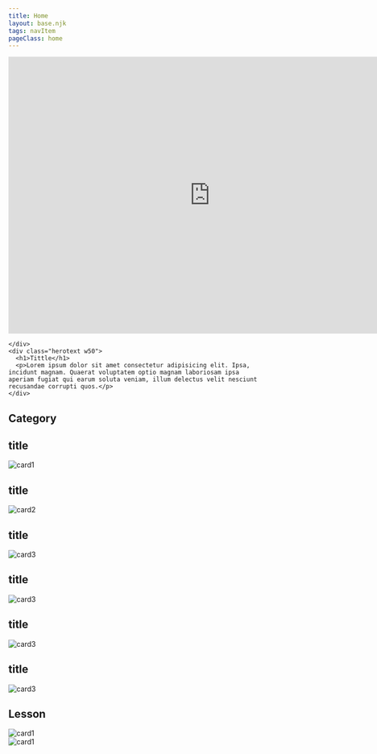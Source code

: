 ```yaml
---
title: Home
layout: base.njk
tags: navItem
pageClass: home
---
```

<main>
<body>
  <article class="hero">
   <div class="video">
      <iframe width="800" height="550" src="https://www.youtube.com/embed/n8iiBfLWDxo" title="YouTube video player" frameborder="0" allow="accelerometer; autoplay; clipboard-write; encrypted-media; gyroscope; picture-in-picture" allowfullscreen></iframe>
      
    </div>
    <div class="herotext w50">
      <h1>Tittle</h1>
      <p>Lorem ipsum dolor sit amet consectetur adipisicing elit. Ipsa, incidunt magnam. Quaerat voluptatem optio magnam laboriosam ipsa aperiam fugiat qui earum soluta veniam, illum delectus velit nesciunt recusandae corrupti quos.</p>
    </div>
    
  </div>
 
</article>

<!--  <div class="search">
    <form>
					<label>
						<input type="text" size="25" name="gr">
					</label>
					<input type="submit" value="search" class="btn">
				</form>
  </div>-->
 
  <section class="container">
     <div class="title">
     <h1 class="p40">Category</h1>
     </div>
      <div class="home_container" >
      <div class="card">
        <h2>title</h2>
        <img src="https://place-hold.it/400x400.jpg" alt="card1">
      </div>
     <div class="card">
        <h2>title</h2>
        <img src="https://place-hold.it/400x400.jpg" alt="card2">
      </div>
      <div class="card">
        <h2>title</h2>
        <img src="https://place-hold.it/400x400.jpg" alt="card3">
      </div>
      <div class="card">
        <h2>title</h2>
        <img src="https://place-hold.it/400x400.jpg" alt="card3">
      </div>
       <div class="card">
        <h2>title</h2>
        <img src="https://place-hold.it/400x400.jpg" alt="card3">
      </div>
       <div class="card">
        <h2>title</h2>
        <img src="https://place-hold.it/400x400.jpg" alt="card3">
      </div>
      </div>


  </section>

  <section class="container">
    <h1 class="title">Lesson</h1>
    <div class="lesson">
      <div class="lessoncard">
      <img src="https://place-hold.it/600x450.jpg" alt="card1">
        </div>
       <div class="lessoncard">
      <img src="https://place-hold.it/600x450.jpg" alt="card1">
       </div>
       </div>
    </div>
  </section>
  
 <script src="script.js"></script>
</body>

</main>